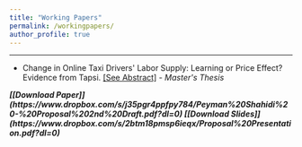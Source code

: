```yaml
---
title: "Working Papers"
permalink: /workingpapers/
author_profile: true
---
```


---

- Change in Online Taxi Drivers' Labor Supply: Learning or Price Effect? Evidence from Tapsi. [[See Abstract]](https://peymanshahidi.github.io/workingpapers/tapsilearning) - <i> Master's Thesis <i/> <br>

<b>
[[Download Paper]](https://www.dropbox.com/s/j35pgr4ppfpy784/Peyman%20Shahidi%20-%20Proposal%202nd%20Draft.pdf?dl=0)
[[Download Slides]](https://www.dropbox.com/s/2btm18pmsp6ieqx/Proposal%20Presentation.pdf?dl=0)
